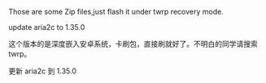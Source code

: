 Those are some Zip files,just flash it under twrp recovery mode.

update aria2c to 1.35.0

这个版本的是深度嵌入安卓系统，卡刷包，直接刷就好了。不明白的同学请搜索twrp。

更新 aria2c 到 1.35.0












